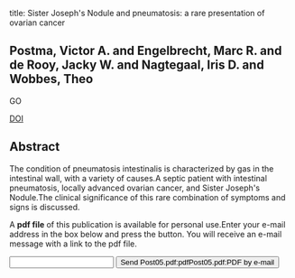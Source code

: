 title: Sister Joseph's Nodule and pneumatosis: a rare presentation of ovarian cancer

## Postma, Victor A. and Engelbrecht, Marc R. and de Rooy, Jacky W. and Nagtegaal, Iris D. and Wobbes, Theo
GO

<a href="https://doi.org/10.1016/j.ygyno.2005.06.067">DOI</a>

## Abstract
The condition of pneumatosis intestinalis is characterized by gas in the intestinal wall, with a variety of causes.A septic patient with intestinal pneumatosis, locally advanced ovarian cancer, and Sister Joseph's Nodule.The clinical significance of this rare combination of symptoms and signs is discussed.

A <b>pdf file</b> of this publication is available for personal use.Enter your e-mail address in the box below and press the button. You will receive an e-mail message with a link to the pdf file.
<form action="sender.php">  <input type="text" name="email">  <input type="submit" value="Send Post05.pdf:pdfPost05.pdf:PDF by e-mail"></form>